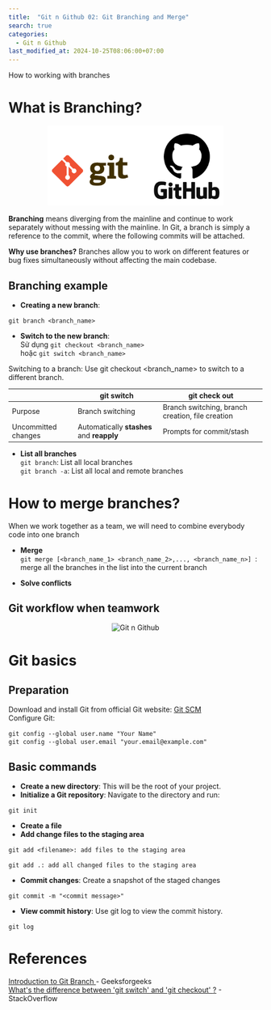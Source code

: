 ```yaml
---
title:  "Git n Github 02: Git Branching and Merge"
search: true
categories: 
  - Git n Github
last_modified_at: 2024-10-25T08:06:00+07:00
---
```


How to working with branches

# What is Branching?
<div style="text-align: center"><img src="../assets/images/Git-n-Github/git-github.png" alt="Git n Github" width="350px" ></div>

**Branching** means diverging from the mainline and continue to work separately without messing with the mainline. In Git, a branch is simply a reference to the commit, where the following commits will be attached.

**Why use branches?** Branches allow you to work on different features or bug fixes simultaneously without affecting the main codebase.

## Branching example
- **Creating a new branch**: 
```
git branch <branch_name>
```

- **Switch to the new branch**:  
Sử dụng ```git checkout <branch_name>```  
hoặc ```git switch <branch_name>```  

Switching to a branch: Use git checkout <branch_name> to switch to a different branch.

|         | git switch                                | git check out                               |
|---------|-------------------------------------------|---------------------------------------------|
| Purpose | Branch switching                          | Branch switching, branch creation, file creation | 
|Uncommitted changes| Automatically **stashes** and **reapply** | Prompts for commit/stash |

- **List all branches**  
```git branch```: List all local branches  
```git branch -a```: List all local and remote branches

# How to merge branches?
When we work together as a team, we will need to combine everybody code into one branch
- **Merge**  
```git merge [<branch_name_1> <branch_name_2>,..., <branch_name_n>] ```: merge all the branches in the list into the current branch 

[//]: # (<div style="text-align: center"><img src="" alt="Git n Github" width="350px"></div>)
- **Solve conflicts**

## Git workflow when teamwork
<div style="text-align: center;"><img src="../assets/images/Git-n-Github/git-workflow-teamwork.png" alt="Git n Github" width="350px"></div>

# Git basics
## Preparation
Download and install Git from official Git website: 
<a href = "https://git-scm.com/downloads"> Git SCM </a>  
Configure Git:
```
git config --global user.name "Your Name"
git config --global user.email "your.email@example.com"
```

## Basic commands
- **Create a new directory**: This will be the root of your project.  
- **Initialize a Git repository**: Navigate to the directory and run:
```
git init
```

- **Create a file**
- **Add change files to the staging area**
```
git add <filename>: add files to the staging area
```
```
git add .: add all changed files to the staging area 
```
- **Commit changes**: Create a snapshot of the staged changes
```
git commit -m "<commit message>"
```
- **View commit history**: Use git log to view the commit history.
```
git log
```

# References 

<a href = "https://www.geeksforgeeks.org/introduction-to-git-branch">Introduction to Git Branch
</a>  - Geeksforgeeks  
<a href = "https://stackoverflow.com/questions/57265785/whats-the-difference-between-git-switch-and-git-checkout-branch">What's the difference between 'git switch' and 'git checkout' <branch>?</a> - StackOverflow